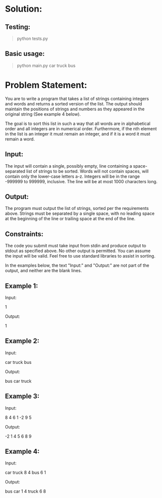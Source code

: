 Solution:
=========

Testing:
--------
> python tests.py

Basic usage:
------------
> python main.py car truck bus


Problem Statement:
==================

You are to write a program that takes a list of strings containing integers and words and returns a sorted version of the list. The output should maintain the positions of strings and numbers as they appeared in the original string (See example 4 below).

The goal is to sort this list in such a way that all words are in alphabetical order and all integers are in numerical order. Furthermore, if the nth element in the list is an integer it must
remain an integer, and if it is a word it must remain a word.


Input:
------

The input will contain a single, possibly empty, line containing a space-separated list of strings to be sorted. Words will not contain spaces, will contain only the lower-case letters a-z.  Integers will be in the range -999999 to 999999, inclusive. The line will be at most 1000
characters long.


Output:
-------

The program must output the list of strings, sorted per the requirements above. Strings must be separated by a single space, with no leading space at the beginning of the line or trailing space at the end of the line.


Constraints:
------------

The code you submit must take input from stdin and produce output to stdout as specified above. No other output is permitted. You can assume the input will be valid. Feel free to use standard libraries to assist in sorting.

In the examples below, the text "Input:" and "Output:" are not part of the output, and neither are the blank lines.


Example 1:
----------
Input:

1

Output:

1


Example 2:
----------
Input:

car truck bus

Output:

bus car truck


Example 3:
----------
Input:

8 4 6 1 -2 9 5

Output:

-2 1 4 5 6 8 9


Example 4:
----------
Input:

car truck 8 4 bus 6 1

Output:

bus car 1 4 truck 6 8
